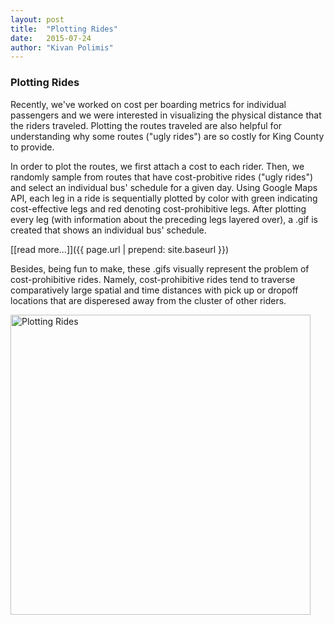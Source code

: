 ```yaml
---
layout: post
title:  "Plotting Rides"
date:   2015-07-24
author: "Kivan Polimis"
---
```


### Plotting Rides

Recently, we've worked on cost per boarding metrics for individual passengers and
we were interested in visualizing the physical distance that the riders traveled.
Plotting the routes traveled are also helpful for understanding why some routes 
("ugly rides") are so costly for King County to provide. 


In order to plot the routes, we first attach a cost to each rider. Then, we randomly
sample from routes that have cost-probitive rides ("ugly rides") and select an
individual bus' schedule for a given day. Using Google Maps API, each leg in a ride
is sequentially plotted by color with green indicating cost-effective legs and red
denoting cost-prohibitive legs. After plotting every leg
(with information about the preceding legs layered over), a .gif is created that
shows an individual bus' schedule.

[[read more...]]({{ page.url | prepend: site.baseurl }})
<!--more-->

Besides, being fun to make, these .gifs visually represent the problem of cost-prohibitive 
rides. Namely, cost-prohibitive rides tend to traverse comparatively large spatial
and time distances with pick up or dropoff locations that are
disperesed away from the cluster of other riders.

<img src="/main_repo/images/15-03-25_BusRun1086.gif" alt = "Plotting Rides" style="width:480px;">
 
